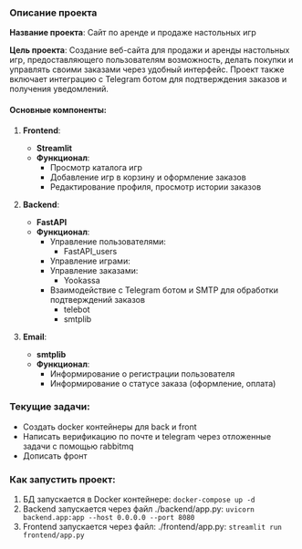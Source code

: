 ### Описание проекта

**Название проекта**: Сайт по аренде и продаже настольных игр

**Цель проекта**: Создание веб-сайта для продажи и аренды настольных игр, предоставляющего пользователям возможность, делать покупки и управлять своими заказами через удобный интерфейс. Проект также включает интеграцию с Telegram ботом для подтверждения заказов и получения уведомлений.

#### Основные компоненты:

1. **Frontend**:
    - **Streamlit**
    - **Функционал**:
        - Просмотр каталога игр
        - Добавление игр в корзину и оформление заказов
        - Редактирование профиля, просмотр истории заказов

2. **Backend**:
    - **FastAPI**
    - **Функционал**:
        - Управление пользователями:
          - FastAPI_users
        - Управление играми:
        - Управление заказами:
          - Yookassa
        - Взаимодействие с Telegram ботом и SMTP для обработки подтверждений заказов
          - telebot
          - smtplib

3. **Email**:
    - **smtplib**
    - **Функционал**:
        - Информирование о регистрации пользователя
        - Информирование о статусе заказа (оформление, оплата)


### Текущие задачи:

- Создать docker контейнеры для back и front
- Написать верификацию по почте и telegram через отложенные задачи с помощью rabbitmq
- Дописать фронт


### Как запустить проект:

1. БД запускается в Docker контейнере:
``docker-compose up -d``
2. Backend запускается через файл ./backend/app.py:
 ``uvicorn backend.app:app --host 0.0.0.0 --port 8080``
4. Frontend запускается через файл: ./frontend/app.py:
``streamlit run frontend/app.py``




